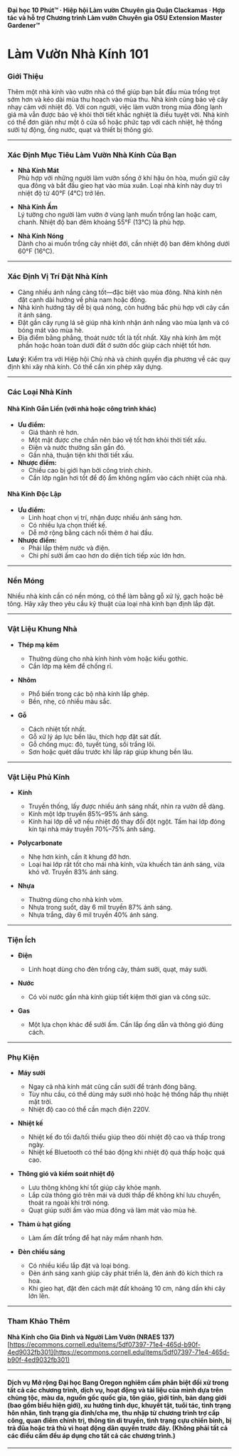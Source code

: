 #### Đại học 10 Phút™ · Hiệp hội Làm vườn Chuyên gia Quận Clackamas · Hợp tác và hỗ trợ Chương trình Làm vườn Chuyên gia OSU Extension Master Gardener™

# Làm Vườn Nhà Kính 101

### Giới Thiệu

Thêm một nhà kính vào vườn nhà có thể giúp bạn bắt đầu mùa trồng trọt sớm hơn và kéo dài mùa thu hoạch vào mùa thu. Nhà kính cũng bảo vệ cây nhạy cảm với nhiệt độ. Với con người, việc làm vườn trong mùa đông lạnh giá mà vẫn được bảo vệ khỏi thời tiết khắc nghiệt là điều tuyệt vời. Nhà kính có thể đơn giản như một ô cửa sổ hoặc phức tạp với cách nhiệt, hệ thống sưởi tự động, ống nước, quạt và thiết bị thông gió.

---

### Xác Định Mục Tiêu Làm Vườn Nhà Kính Của Bạn

- **Nhà Kính Mát**  
  Phù hợp với những người làm vườn sống ở khí hậu ôn hòa, muốn giữ cây qua đông và bắt đầu gieo hạt vào mùa xuân. Loại nhà kính này duy trì nhiệt độ từ 40°F (4°C) trở lên.

- **Nhà Kính Ấm**  
  Lý tưởng cho người làm vườn ở vùng lạnh muốn trồng lan hoặc cam, chanh. Nhiệt độ ban đêm khoảng 55°F (13°C) là phù hợp.

- **Nhà Kính Nóng**  
  Dành cho ai muốn trồng cây nhiệt đới, cần nhiệt độ ban đêm không dưới 60°F (16°C).

---

### Xác Định Vị Trí Đặt Nhà Kính

- Càng nhiều ánh nắng càng tốt—đặc biệt vào mùa đông. Nhà kính nên đặt cạnh dài hướng về phía nam hoặc đông.
- Nhà kính hướng tây dễ bị quá nóng, còn hướng bắc phù hợp với cây cần ít ánh sáng.
- Đặt gần cây rụng lá sẽ giúp nhà kính nhận ánh nắng vào mùa lạnh và có bóng mát vào mùa hè.
- Địa điểm bằng phẳng, thoát nước tốt là tốt nhất. Xây nhà kính âm một phần hoặc hoàn toàn dưới đất ở sườn dốc giúp cách nhiệt tốt hơn.

**Lưu ý:** Kiểm tra với Hiệp hội Chủ nhà và chính quyền địa phương về các quy định khi xây nhà kính. Có thể cần xin phép xây dựng.

---

### Các Loại Nhà Kính

#### Nhà Kính Gắn Liền (với nhà hoặc công trình khác)

- **Ưu điểm:**
  - Giá thành rẻ hơn.
  - Một mặt được che chắn nên bảo vệ tốt hơn khỏi thời tiết xấu.
  - Điện và nước thường sẵn gần đó.
  - Gần nhà, thuận tiện khi thời tiết xấu.
- **Nhược điểm:**
  - Chiều cao bị giới hạn bởi công trình chính.
  - Cần lớp ngăn hơi tốt để độ ẩm không ngấm vào cách nhiệt của nhà.

#### Nhà Kính Độc Lập

- **Ưu điểm:**
  - Linh hoạt chọn vị trí, nhận được nhiều ánh sáng hơn.
  - Có nhiều lựa chọn thiết kế.
  - Dễ mở rộng bằng cách nối thêm ở hai đầu.
- **Nhược điểm:**
  - Phải lắp thêm nước và điện.
  - Chi phí sưởi ấm cao hơn do diện tích tiếp xúc lớn hơn.

---

### Nền Móng

Nhiều nhà kính cần có nền móng, có thể làm bằng gỗ xử lý, gạch hoặc bê tông. Hãy xây theo yêu cầu kỹ thuật của loại nhà kính bạn định lắp đặt.

---

### Vật Liệu Khung Nhà

- **Thép mạ kẽm**
  - Thường dùng cho nhà kính hình vòm hoặc kiểu gothic.
  - Cần lớp mạ kẽm để chống rỉ.

- **Nhôm**
  - Phổ biến trong các bộ nhà kính lắp ghép.
  - Bền, nhẹ, có nhiều màu sắc.

- **Gỗ**
  - Cách nhiệt tốt nhất.
  - Gỗ xử lý áp lực bền lâu, thích hợp đặt sát đất.
  - Gỗ chống mục: đỏ, tuyết tùng, sồi trắng lõi.
  - Sơn hoặc quét dầu trước khi lắp ráp giúp khung bền lâu.

---

### Vật Liệu Phủ Kính

- **Kính**
  - Truyền thống, lấy được nhiều ánh sáng nhất, nhìn ra vườn dễ dàng.
  - Kính một lớp truyền 85%–95% ánh sáng.
  - Kính hai lớp dễ vỡ nếu nhiệt độ thay đổi đột ngột. Tấm hai lớp đóng kín tại nhà máy truyền 70%–75% ánh sáng.

- **Polycarbonate**
  - Nhẹ hơn kính, cần ít khung đỡ hơn.
  - Loại hai lớp rất tốt cho mái nhà kính, vừa khuếch tán ánh sáng, vừa khó vỡ. Truyền 83% ánh sáng.

- **Nhựa**
  - Thường dùng cho nhà kính vòm.
  - Nhựa trong suốt, dày 6 mil truyền 87% ánh sáng.
  - Nhựa trắng, dày 6 mil truyền 40% ánh sáng.

---

### Tiện Ích

- **Điện**
  - Linh hoạt dùng cho đèn trồng cây, thảm sưởi, quạt, máy sưởi.

- **Nước**
  - Có vòi nước gần nhà kính giúp tiết kiệm thời gian và công sức.

- **Gas**
  - Một lựa chọn khác để sưởi ấm. Cần lắp ống dẫn và thông gió đúng cách.

---

### Phụ Kiện

- **Máy sưởi**
  - Ngay cả nhà kính mát cũng cần sưởi để tránh đóng băng.
  - Tùy nhu cầu, có thể dùng máy sưởi nhỏ hoặc hệ thống hấp thụ nhiệt mặt trời.
  - Nhiệt độ cao có thể cần mạch điện 220V.

- **Nhiệt kế**
  - Nhiệt kế đo tối đa/tối thiểu giúp theo dõi nhiệt độ cao và thấp trong ngày.
  - Nhiệt kế Bluetooth có thể báo động khi nhiệt độ quá thấp hoặc quá cao.

- **Thông gió và kiểm soát nhiệt độ**
  - Lưu thông không khí tốt giúp cây khỏe mạnh.
  - Lắp cửa thông gió trên mái và dưới thấp để không khí lưu chuyển, thoát ra ngoài khi trời nóng.
  - Quạt giúp sưởi ấm vào mùa đông và làm mát vào mùa hè.

- **Thảm ủ hạt giống**
  - Làm ấm đất trồng để hạt nảy mầm nhanh hơn.

- **Đèn chiếu sáng**
  - Có nhiều kiểu lắp đặt và loại bóng.
  - Đèn ánh sáng xanh giúp cây phát triển lá, đèn ánh đỏ kích thích ra hoa.
  - Khi gieo hạt, đặt đèn cách mặt đất khoảng 10 cm, nâng dần khi cây lớn lên.

---

### Tham Khảo Thêm

**Nhà Kính cho Gia Đình và Người Làm Vườn (NRAES 137)**  
[https://ecommons.cornell.edu/items/5df07397-71e4-465d-b90f-4ed9032fb301](https://ecommons.cornell.edu/items/5df07397-71e4-465d-b90f-4ed9032fb301)

---

#### Dịch vụ Mở rộng Đại học Bang Oregon nghiêm cấm phân biệt đối xử trong tất cả các chương trình, dịch vụ, hoạt động và tài liệu của mình dựa trên chủng tộc, màu da, nguồn gốc quốc gia, tôn giáo, giới tính, bản dạng giới (bao gồm biểu hiện giới), xu hướng tình dục, khuyết tật, tuổi tác, tình trạng hôn nhân, tình trạng gia đình/cha mẹ, thu nhập từ chương trình trợ cấp công, quan điểm chính trị, thông tin di truyền, tình trạng cựu chiến binh, bị trả đũa hoặc trả thù vì hoạt động dân quyền trước đây. (Không phải tất cả các điều cấm đều áp dụng cho tất cả các chương trình.)
---